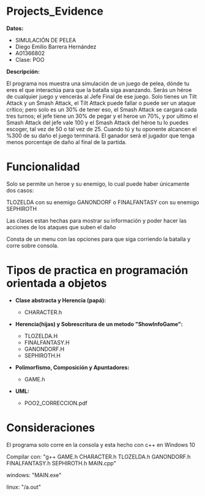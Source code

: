 # Projects_Evidence

 **Datos:**
- SIMULACIÓN DE PELEA
- Diego Emilio Barrera Hernández
- A01366802
- Clase: POO

 **Descripción:**
 
 El programa nos muestra una simulación de un juego de pelea, dónde tu eres el que interactúa para que la batalla siga avanzando.
 Serás un héroe de cualquier juego y vencerás al Jefe Final de ese juego.
 Solo tienes un Tilt Attack y un Smash Attack,
 el Tilt Attack puede fallar o puede ser un ataque crítico; pero solo es un 30% de tener eso,
 el Smash Attack se cargará cada tres turnos; el jefe tiene un 30% de pegar y el heroe un 70%,
 y por ultimo el Smash Attack del jefe vale 100 y el Smash Attack del héroe tu lo puedes escoger, tal vez de 50 o tal vez de 25.
 Cuando tú y tu oponente alcancen el %300 de su daño el juego terminará.
 El ganador será el jugador que tenga menos porcentaje de daño al final de la partida.

# Funcionalidad
 Solo se permite un heroe y su enemigo, lo cual puede haber únicamente dos casos:
 
 TLOZELDA con su enemigo GANONDORF o FINALFANTASY con su enemigo SEPHIROTH
 
 Las clases estan hechas para mostrar su información y poder hacer las acciones de los ataques que suben el daño
 
 Consta de un menu con las opciones para que siga corriendo la batalla y corre sobre consola.

# Tipos de practica en programación orientada a objetos
* **Clase abstracta y Herencia (papá):**  
    * CHARACTER.h

* **Herencia(hijas) y Sobrescritura de un metodo "ShowInfoGame":**  
    * TLOZELDA.H
    * FINALFANTASY.H
    * GANONDORF.H
    * SEPHIROTH.H
    
* **Polimorfismo, Composición y Apuntadores:**  
    * GAME.h

* **UML:**  
    * POO2_CORRECCION.pdf
    
# Consideraciones

 El programa solo corre en la consola y esta hecho con c++ en Windows 10
 
 Compilar con: "g++ GAME.h CHARACTER.h TLOZELDA.h GANONDORF.h FINALFANTASY.h SEPHIROTH.h MAIN.cpp"

 windows: "MAIN.exe"

 linux: "/a.out"
